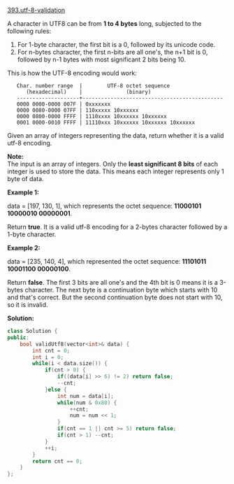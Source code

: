 [393.utf-8-validation](https://leetcode.com/problems/utf-8-validation/)  

A character in UTF8 can be from **1 to 4 bytes** long, subjected to the following rules:

1.  For 1-byte character, the first bit is a 0, followed by its unicode code.
2.  For n-bytes character, the first n-bits are all one's, the n+1 bit is 0, followed by n-1 bytes with most significant 2 bits being 10.

This is how the UTF-8 encoding would work:

       Char. number range  |        UTF-8 octet sequence
          (hexadecimal)    |              (binary)
       --------------------+---------------------------------------------
       0000 0000-0000 007F | 0xxxxxxx
       0000 0080-0000 07FF | 110xxxxx 10xxxxxx
       0000 0800-0000 FFFF | 1110xxxx 10xxxxxx 10xxxxxx
       0001 0000-0010 FFFF | 11110xxx 10xxxxxx 10xxxxxx 10xxxxxx
    

Given an array of integers representing the data, return whether it is a valid utf-8 encoding.

**Note:**  
The input is an array of integers. Only the **least significant 8 bits** of each integer is used to store the data. This means each integer represents only 1 byte of data.

**Example 1:**

data = \[197, 130, 1\], which represents the octet sequence: **11000101 10000010 00000001**.

Return **true**.
It is a valid utf-8 encoding for a 2-bytes character followed by a 1-byte character.

**Example 2:**

data = \[235, 140, 4\], which represented the octet sequence: **11101011 10001100 00000100**.

Return **false**.
The first 3 bits are all one's and the 4th bit is 0 means it is a 3-bytes character.
The next byte is a continuation byte which starts with 10 and that's correct.
But the second continuation byte does not start with 10, so it is invalid.  



**Solution:**  

```cpp
class Solution {
public:
    bool validUtf8(vector<int>& data) {
        int cnt = 0;
        int i = 0;
        while(i < data.size()) {
            if(cnt > 0) {
                if((data[i] >> 6) != 2) return false;
                --cnt;
            }else {
                int num = data[i];
                while(num & 0x80) {
                    ++cnt;
                    num = num << 1;
                }
                if(cnt == 1 || cnt >= 5) return false;
                if(cnt > 1) --cnt;
            }
            ++i;
        }
        return cnt == 0;
    }
};
```
      